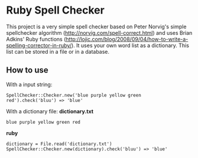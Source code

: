 # Ruby Spell Checker

This project is a very simple spell checker based on Peter Norvig's simple spellchecker algorithm (http://norvig.com/spell-correct.html) and uses Brian Adkins' Ruby functions (http://lojic.com/blog/2008/09/04/how-to-write-a-spelling-corrector-in-ruby/).
It uses your own word list as a dictionary. This list can be stored in a file or in a database.

## How to use

With a input string:
```
SpellChecker::Checker.new('blue purple yellow green red').check('bluu') => 'blue'
```

With a dictionary file:
**dictionary.txt**
```
blue purple yellow green red
```

**ruby**
```
dictionary = File.read('dictionary.txt')
SpellChecker::Checker.new(dictionary).check('bluu') => 'blue'
```
